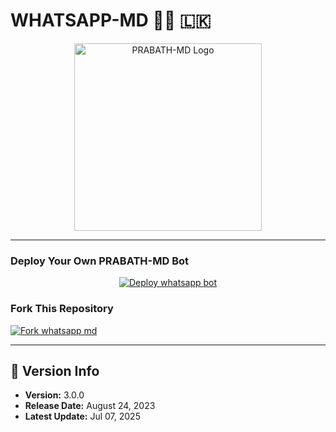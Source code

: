 # WHATSAPP-MD 👨‍💻 🇱🇰    

<p align="center">  
  <a href="https://i.postimg.cc/8zRCGdNT/IMG-20250602-WA0030.jpg">
    <img alt="PRABATH-MD Logo" src="https://i.postimg.cc/8zRCGdNT/IMG-20250602-WA0030.jpg" width="300">
  </a>  
</p>  

---

### Deploy Your Own **PRABATH-MD Bot**  

<p align="center">  
  <a href="https://prabathmd-official.vercel.app/">  
    <img src="https://img.shields.io/badge/DEPLOY-CLICK%20HERE-brightgreen?style=for-the-badge&logo=whatsapp" alt="Deploy whatsapp bot">  
  </a>  
</p>  


### Fork This Repository  

[![Fork whatsapp md](https://img.shields.io/badge/FORK%20-PRABATH%20MD-white?style=for-the-badge)](https://github.com/prabathLK/prabath-multi-device/fork)  

---

## 📅 Version Info  

- **Version:** 3.0.0  
- **Release Date:** August 24, 2023  
- **Latest Update:** Jul 07, 2025  
